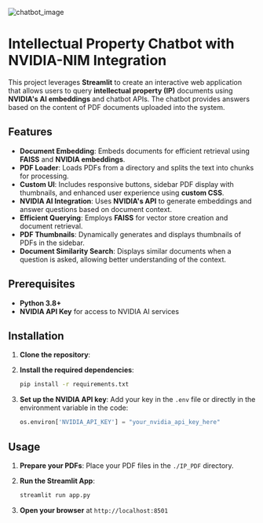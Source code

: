 
![chatbot_image](https://github.com/user-attachments/assets/2047402e-b52f-48f5-8e72-e51900927806)

# **Intellectual Property Chatbot with NVIDIA-NIM Integration**

This project leverages **Streamlit** to create an interactive web application that allows users to query **intellectual property (IP)** documents using **NVIDIA's AI embeddings** and chatbot APIs. The chatbot provides answers based on the content of PDF documents uploaded into the system.

## **Features**

- **Document Embedding**: Embeds documents for efficient retrieval using **FAISS** and **NVIDIA embeddings**.
- **PDF Loader**: Loads PDFs from a directory and splits the text into chunks for processing.
- **Custom UI**: Includes responsive buttons, sidebar PDF display with thumbnails, and enhanced user experience using **custom CSS**.
- **NVIDIA AI Integration**: Uses **NVIDIA's API** to generate embeddings and answer questions based on document context.
- **Efficient Querying**: Employs **FAISS** for vector store creation and document retrieval.
- **PDF Thumbnails**: Dynamically generates and displays thumbnails of PDFs in the sidebar.
- **Document Similarity Search**: Displays similar documents when a question is asked, allowing better understanding of the context.

## **Prerequisites**

- **Python 3.8+**
- **NVIDIA API Key** for access to NVIDIA AI services

## **Installation**

1. **Clone the repository**:

2. **Install the required dependencies**:

    ```bash
    pip install -r requirements.txt
    ```

3. **Set up the NVIDIA API key**: Add your key in the `.env` file or directly in the environment variable in the code:

    ```python
    os.environ['NVIDIA_API_KEY'] = "your_nvidia_api_key_here"
    ```

## **Usage**

1. **Prepare your PDFs**: Place your PDF files in the `./IP_PDF` directory.
2. **Run the Streamlit App**:

    ```bash
    streamlit run app.py
    ```

3. **Open your browser** at `http://localhost:8501`
